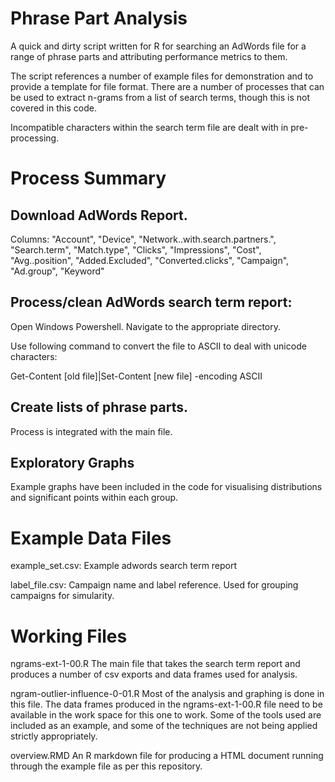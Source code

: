 # Phrase Part Analysis

A quick and dirty script written for R for searching an AdWords file for a range of phrase parts and attributing performance metrics to them.

The script references a number of example files for demonstration and to provide a template for file format. There are a number of processes that can be used to extract n-grams from a list of search terms, though this is not covered in this code.

Incompatible characters within the search term file are dealt with in pre-processing.

# Process Summary

## Download AdWords Report.
Columns: "Account", "Device", "Network..with.search.partners.", "Search.term", "Match.type", "Clicks", "Impressions", "Cost", "Avg..position", "Added.Excluded", "Converted.clicks", "Campaign", "Ad.group", "Keyword"

## Process/clean AdWords search term report:
Open Windows Powershell. Navigate to the appropriate directory.

Use following command to convert the file to ASCII to deal with unicode characters:

Get-Content [old file]|Set-Content [new file] -encoding ASCII

## Create lists of phrase parts.
Process is integrated with the main file.

## Exploratory Graphs
Example graphs have been included in the code for visualising distributions and significant points within each group.

# Example Data Files
example_set.csv: Example adwords search term report

label_file.csv: Campaign name and label reference. Used for grouping campaigns for simularity.

# Working Files

ngrams-ext-1-00.R
The main file that takes the search term report and produces a number of csv exports and data frames used for analysis.

ngram-outlier-influence-0-01.R
Most of the analysis and graphing is done in this file. The data frames produced in the ngrams-ext-1-00.R file need to be available in the work space for this one to work. Some of the tools used are included as an example, and some of the techniques are not being applied strictly appropriately.

overview.RMD
An R markdown file for producing a HTML document running through the example file as per this repository.
